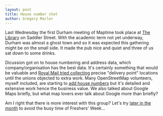 ```yaml
---
layout: post
title: House number chat
author: Gregory Marler
---
```


Last Wednesday the first Durham meeting of Maptime took place at [The Library](http://www.thelibrarydurham.co.uk/) on Saddler Street. With the academic term not yet underway, Durham was almost a ghost town and so it was expected this gathering might be on the small side. It made the pub nice and quiet and three of us sat down to some drinks.

Dicussion got on to house numbering and address data, which company/organisation has the best data. It's certainly something that would be valuable and [Royal Mail tried collecting](http://www.bbc.co.uk/news/uk-england-18883772) precise "delivery point" locations until the unions objected to extra work. Many OpenStreetMap volunteers, myself included, are starting to [add house numbers](http://wiki.openstreetmap.org/wiki/Key:addr) but it's detailed and extensive work hence the business value. We also talked about Google Maps briefly, but what map lovers ever talk about Google more than briefly?

Am I right that there is more interest with this group? Let's try [later in the month](http://maptime.io/durham/2015/10/15/october-meeting/) to avoid the busy time of Freshers' Week...